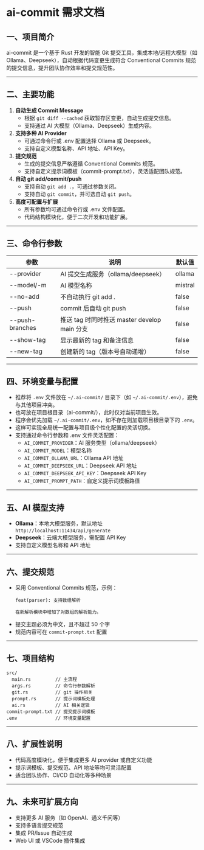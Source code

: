 # ai-commit 需求文档

## 一、项目简介

ai-commit 是一个基于 Rust 开发的智能 Git 提交工具，集成本地/远程大模型（如 Ollama、Deepseek），自动根据代码变更生成符合 Conventional Commits 规范的提交信息，提升团队协作效率和提交规范性。

---

## 二、主要功能

1. **自动生成 Commit Message**
   - 根据 `git diff --cached` 获取暂存区变更，自动生成提交信息。
   - 支持通过 AI 大模型（Ollama、Deepseek）生成内容。
2. **支持多种 AI Provider**
   - 可通过命令行或 .env 配置选择 Ollama 或 Deepseek。
   - 支持自定义模型名称、API 地址、API Key。
3. **提交规范**
   - 生成的提交信息严格遵循 Conventional Commits 规范。
   - 支持自定义提示词模板（commit-prompt.txt），灵活适配团队规范。
4. **自动 git add/commit/push**
   - 支持自动 `git add .`，可通过参数关闭。
   - 支持自动 `git commit`，并可选自动 `git push`。
5. **高度可配置与扩展**
   - 所有参数均可通过命令行或 .env 文件配置。
   - 代码结构模块化，便于二次开发和功能扩展。

---

## 三、命令行参数

| 参数           | 说明                                   | 默认值      |
|----------------|----------------------------------------|-------------|
| --provider     | AI 提交生成服务（ollama/deepseek）     | ollama      |
| --model/-m     | AI 模型名称                            | mistral     |
| --no-add       | 不自动执行 git add .                   | false       |
| --push         | commit 后自动 git push                 | false       |
| --push-branches| 推送 tag 时同时推送 master develop main 分支 | false   |
| --show-tag     | 显示最新的 tag 和备注信息              | false       |
| --new-tag      | 创建新的 tag（版本号自动递增）         | false       |


---

## 四、环境变量与配置

- 推荐将 `.env` 文件放在 `~/.ai-commit/` 目录下（如 `~/.ai-commit/.env`），避免与其他项目冲突。
- 也可放在项目根目录（ai-commit/），此时仅对当前项目生效。
- 程序会优先加载 `~/.ai-commit/.env`，如不存在则加载项目根目录下的 `.env`。
- 这样可实现全局统一配置与项目级个性化配置的灵活切换。
- 支持通过命令行参数和 .env 文件灵活配置：
  - `AI_COMMIT_PROVIDER`：AI 服务类型（ollama/deepseek）
  - `AI_COMMIT_MODEL`：模型名称
  - `AI_COMMIT_OLLAMA_URL`：Ollama API 地址
  - `AI_COMMIT_DEEPSEEK_URL`：Deepseek API 地址
  - `AI_COMMIT_DEEPSEEK_API_KEY`：Deepseek API Key
  - `AI_COMMIT_PROMPT_PATH`：自定义提示词模板路径

---

## 五、AI 模型支持

- **Ollama**：本地大模型服务，默认地址 `http://localhost:11434/api/generate`
- **Deepseek**：云端大模型服务，需配置 API Key
- 支持自定义模型名称和 API 地址

---

## 六、提交规范

- 采用 Conventional Commits 规范，示例：
  ```
  feat(parser): 支持数组解析
  
  在新解析模块中增加了对数组的解析能力。
  ```
- 提交主题必须为中文，且不超过 50 个字
- 规范内容可在 `commit-prompt.txt` 配置

---

## 七、项目结构

```
src/
  main.rs         // 主流程
  args.rs         // 命令行参数解析
  git.rs          // git 操作相关
  prompt.rs       // 提示词模板处理
  ai.rs           // AI 相关逻辑
commit-prompt.txt // 提交提示词模板
.env              // 环境变量配置
```

---

## 八、扩展性说明

- 代码高度模块化，便于集成更多 AI provider 或自定义功能
- 提示词模板、提交规范、API 地址等均可灵活配置
- 适合团队协作、CI/CD 自动化等多种场景

---

## 九、未来可扩展方向

- 支持更多 AI 服务（如 OpenAI、通义千问等）
- 支持多语言提交规范
- 集成 PR/Issue 自动生成
- Web UI 或 VSCode 插件集成 
